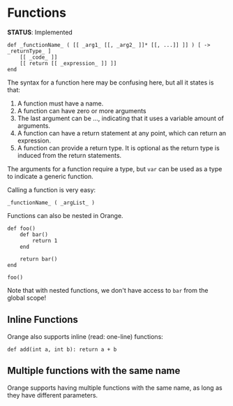 # Functions
**STATUS**: Implemented

    def _functionName_ ( [[ _arg1_ [[, _arg2_ ]]* [[, ...]] ]] ) [ -> _returnType_ ]
        [[ _code_ ]]
        [[ return [[ _expression_ ]] ]]
    end

The syntax for a function here may be confusing here, but all it states is that:

1. A function must have a name.
2. A function can have zero or more arguments
3. The last argument can be ..., indicating that it uses a variable amount of arguments.
4. A function can have a return statement at any point, which can return an expression.
5. A function can provide a return type. It is optional as the return type is induced from the return statements.

The arguments for a function require a type, but `var` can be used as a type
to indicate a generic function.  

Calling a function is very easy:

    _functionName_ ( _argList_ )

Functions can also be nested in Orange.

    def foo()
        def bar()
            return 1
        end

        return bar()
    end

    foo()

Note that with nested functions, we don't have access to `bar` from the global
scope!

## Inline Functions

Orange also supports inline (read: one-line) functions:

    def add(int a, int b): return a + b 

## Multiple functions with the same name

Orange supports having multiple functions with the same name, as long as they
have different parameters.  
